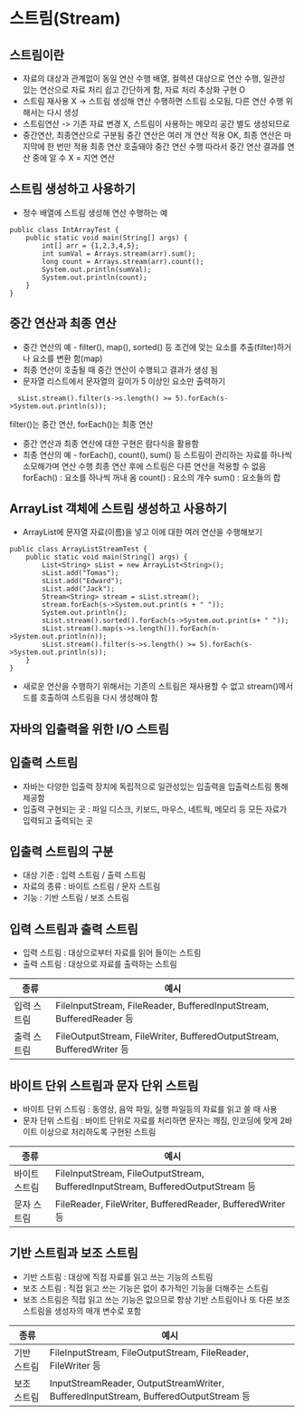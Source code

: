 # 스트림(Stream)

## 스트림이란
- 자료의 대상과 관계없이 동일 연산 수행
  배열, 컬렉션 대상으로 연산 수행, 일관성 있는 연산으로 자료 처리 쉽고 간단하게 함, 자료 처리 추상화 구현 O
- 스트림 재사용 X -> 스트림 생성해 연산 수행하면 스트림 소모됨, 다른 연산 수행 위해서는 다시 생성
- 스트림연산 -> 기존 자료 변경 X, 스트림이 사용하는 메모리 공간 별도 생성되므로
- 중간연산, 최종연산으로 구분됨
  중간 연산은 여러 개 연산 적용 OK, 최종 연산은 마지막에 한 번만 적용
  최종 연산 호출돼야 중간 연산 수행 따라서 중간 연산 결과를 연산 중에 알 수 X = 지연 연산

## 스트림 생성하고 사용하기
- 정수 배열에 스트림 생성해 연산 수행하는 예
```
public class IntArrayTest {
	public static void main(String[] args) {
		int[] arr = {1,2,3,4,5};
		int sumVal = Arrays.stream(arr).sum();
		long count = Arrays.stream(arr).count();
		System.out.println(sumVal);
		System.out.println(count);
	}
}
```
## 중간 연산과 최종 연산
- 중간 연산의 예 - filter(), map(), sorted() 등
  조건에 맞는 요소를 추출(filter)하거나 요소를 변환 함(map)
- 최종 연산이 호출될 때 중간 연산이 수행되고 결과가 생성 됨
- 문자열 리스트에서 문자열의 길이가 5 이상인 요소만 출력하기
```
  sList.stream().filter(s->s.length() >= 5).forEach(s->System.out.println(s));
```
   filter()는 중간 연산, forEach()는 최종 연산

- 중간 연산과 최종 연산에 대한 구현은 람다식을 활용함
- 최종 연산의 예 - forEach(), count(), sum() 등
  스트림이 관리하는 자료를 하나씩 소모해가며 연산 수행
  최종 연산 후에 스트림은 다른 연산을 적용할 수 없음
  forEach() : 요소를 하나씩 꺼내 옴
  count() : 요소의 개수
  sum() : 요소들의 합

## ArrayList 객체에 스트림 생성하고 사용하기
- ArrayList에 문자열 자료(이름)을 넣고 이에 대한 여러 연산을 수행해보기
```
public class ArrayListStreamTest {
	public static void main(String[] args) {
		List<String> sList = new ArrayList<String>();
		sList.add("Tomas");
		sList.add("Edward");
		sList.add("Jack");
		Stream<String> stream = sList.stream();
		stream.forEach(s->System.out.print(s + " "));
		System.out.println();
		sList.stream().sorted().forEach(s->System.out.print(s+ " "));
		sList.stream().map(s->s.length()).forEach(n->System.out.println(n));
		sList.stream().filter(s->s.length() >= 5).forEach(s->System.out.println(s));
	}
}
```
- 새로운 연산을 수행하기 위해서는 기존의 스트림은 재사용할 수 없고 stream()메서드를 호출하여 스트림을 다시 생성해야 함


## 자바의 입출력을 위한 I/O 스트림
## 입출력 스트림
- 자바는 다양한 입출력 장치에 독립적으로 일관성있는 입출력을 입출력스트림 통해 제공함
- 입출력 구현되는 곳 : 파일 디스크, 키보드, 마우스, 네트웍, 메모리 등 모든 자료가 입력되고 출력되는 곳

## 입출력 스트림의 구분
- 대상 기준 : 입력 스트림 / 출력 스트림
- 자료의 종류 : 바이트 스트림 / 문자 스트림
- 기능 : 기반 스트림 / 보조 스트림

## 입력 스트림과 출력 스트림
- 입력 스트림 : 대상으로부터 자료를 읽어 들이는 스트림
- 출력 스트림 : 대상으로 자료를 출력하는 스트림

| 종류 | 예시 |
| ------ | ------ |
| 입력 스트림 | FileInputStream, FileReader, BufferedInputStream, BufferedReader 등 |
| 출력 스트림 | FileOutputStream, FileWriter, BufferedOutputStream, BufferedWriter 등 |

## 바이트 단위 스트림과 문자 단위 스트림
- 바이트 단위 스트림 : 동영상, 음악 파일, 실행 파일등의 자료를 읽고 쓸 때 사용
- 문자 단위 스트림 : 바이트 단위로 자료를 처리하면 문자는 깨짐, 인코딩에 맞게 2바이트 이상으로 처리하도록 구현된 스트림 

| 종류 | 예시 |
| ------ | ------ |
| 바이트 스트림 | FileInputStream, FileOutputStream, BufferedInputStream, BufferedOutputStream 등 |
| 문자 스트림 | FileReader, FileWriter, BufferedReader, BufferedWriter 등 |

## 기반 스트림과 보조 스트림
- 기반 스트림 : 대상에 직접 자료를 읽고 쓰는 기능의 스트림
- 보조 스트림 : 직접 읽고 쓰는 기능은 없이 추가적인 기능을 더해주는 스트림
- 보조 스트림은 직접 읽고 쓰는 기능은 없으므로 항상 기반 스트림이나 또 다른 보조 스트림을 생성자의 매개 변수로 포함

| 종류 | 예시 |
| ------ | ------ |
| 기반 스트림 | FileInputStream, FileOutputStream, FileReader, FileWriter 등 |
| 보조 스트림 | InputStreamReader, OutputStreamWriter, BufferedInputStream, BufferedOutputStream 등 |
